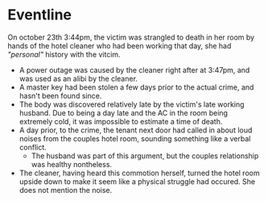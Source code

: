 # Eventline

On october 23th 3:44pm, the victim was strangled to death in her room by hands of the hotel cleaner who had been working that day, she had _"personal"_ history with the vitcim.

- A power outage was caused by the cleaner right after at 3:47pm, and was used as an alibi by the cleaner.
- A master key had been stolen a few days prior to the actual crime, and hasn't been found since.
- The body was discovered relatively late by the victim's late working husband. Due to being a day late and the AC in the room being extremely cold, it was impossible to estimate a time of death.
- A day prior, to the crime, the tenant next door had called in about loud noises from the couples hotel room, sounding something like a verbal conflict.
  - The husband was part of this argument, but the couples relationship was healthy nontheless.
- The cleaner, having heard this commotion herself, turned the hotel room upside down to make it seem like a physical struggle had occured. She does not mention the noise.